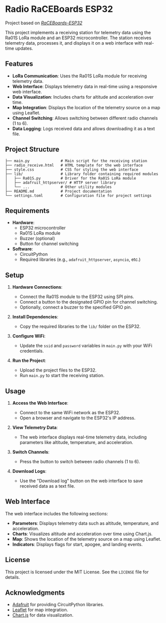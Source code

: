 # Radio RaCEBoards ESP32

Project based on *[RaCEBoards-ESP32](https://github.com/innopoltech/RaCEBoards-ESP32/tree/main)*

This project implements a receiving station for telemetry data using the Ra01S LoRa module and an ESP32 microcontroller. The station receives telemetry data, processes it, and displays it on a web interface with real-time updates.

## Features

- **LoRa Communication**: Uses the Ra01S LoRa module for receiving telemetry data.
- **Web Interface**: Displays telemetry data in real-time using a responsive web interface.
- **Data Visualization**: Includes charts for altitude and acceleration over time.
- **Map Integration**: Displays the location of the telemetry source on a map using Leaflet.
- **Channel Switching**: Allows switching between different radio channels (1 to 6).
- **Data Logging**: Logs received data and allows downloading it as a text file.

## Project Structure

```
├── main.py              # Main script for the receiving station
├── radio_receive.html   # HTML template for the web interface
├── style.css            # CSS for styling the web interface
├── lib/                 # Library folder containing required modules
│   ├── Ra01S.py         # Driver for the Ra01S LoRa module
│   ├── adafruit_httpserver/ # HTTP server library
│   └── ...              # Other utility modules
├── README.md            # Project documentation
└── settings.toml        # Configuration file for project settings
```


## Requirements

- **Hardware**:
  - ESP32 microcontroller
  - Ra01S LoRa module
  - Buzzer (optional)
  - Button for channel switching
- **Software**:
  - CircuitPython
  - Required libraries (e.g., `adafruit_httpserver`, `asyncio`, etc.)

## Setup

1. **Hardware Connections**:
   - Connect the Ra01S module to the ESP32 using SPI pins.
   - Connect a button to the designated GPIO pin for channel switching.
   - Optionally, connect a buzzer to the specified GPIO pin.

2. **Install Dependencies**:
   - Copy the required libraries to the `lib/` folder on the ESP32.

3. **Configure WiFi**:
   - Update the `ssid` and `password` variables in `main.py` with your WiFi credentials.

4. **Run the Project**:
   - Upload the project files to the ESP32.
   - Run `main.py` to start the receiving station.

## Usage

1. **Access the Web Interface**:
   - Connect to the same WiFi network as the ESP32.
   - Open a browser and navigate to the ESP32's IP address.

2. **View Telemetry Data**:
   - The web interface displays real-time telemetry data, including parameters like altitude, temperature, and acceleration.

3. **Switch Channels**:
   - Press the button to switch between radio channels (1 to 6).

4. **Download Logs**:
   - Use the "Download log" button on the web interface to save received data as a text file.

## Web Interface

The web interface includes the following sections:

- **Parameters**: Displays telemetry data such as altitude, temperature, and acceleration.
- **Charts**: Visualizes altitude and acceleration over time using Chart.js.
- **Map**: Shows the location of the telemetry source on a map using Leaflet.
- **Indicators**: Displays flags for start, apogee, and landing events.

## License

This project is licensed under the MIT License. See the `LICENSE` file for details.

## Acknowledgments

- [Adafruit](https://www.adafruit.com/) for providing CircuitPython libraries.
- [Leaflet](https://leafletjs.com/) for map integration.
- [Chart.js](https://www.chartjs.org/) for data visualization.